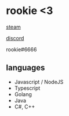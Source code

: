 # rookie <3

[steam](https://steamcommunity.com/id/catgirlsrookie)

[discord](discord.gg/catgirls)

rookie#6666

## languages
- Javascript / NodeJS
- Typescript
- Golang
- Java
- C#, C++

